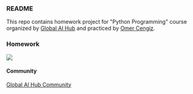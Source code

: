 ### README
This repo contains homework project for "Python Programming" course organized by [Global AI Hub](https://globalaihub.com/) and practiced by [Omer Cengiz](https://github.com/omercengiz).


### Homework

![](https://i.hizliresim.com/Gf9LID.png)


#### Community
[Global AI Hub Community](https://globalaihub.com/community/)